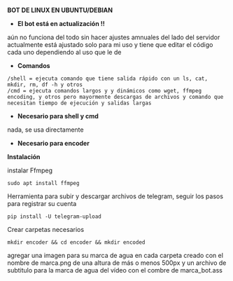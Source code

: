 **BOT DE LINUX EN UBUNTU/DEBIAN**

- **El bot está en actualización !!**

aún no funciona del todo sin hacer ajustes amnuales del lado del servidor
actualmente está ajustado solo para mi uso y tiene que editar el código cada uno dependiendo al uso que le de

- **Comandos**
```
/shell = ejecuta comando que tiene salida rápido con un ls, cat, mkdir, rm, df -h y otros
/cmd = ejecuta comandos largos y y dinámicos como wget, ffmpeg encoding, y otros pero mayormente descargas de archivos y comando que necesitan tiempo de ejecución y salidas largas 
```
- **Necesario para shell y cmd**

nada, se usa directamente

- **Necesario para encoder**

**Instalación**

instalar Ffmpeg
```
sudo apt install ffmpeg
```

Herramienta para subir y descargar archivos de telegram, seguir los pasos para registrar su cuenta
```
pip install -U telegram-upload
```

Crear carpetas necesarios
```
mkdir encoder && cd encoder && mkdir encoded
```

agregar una imagen para su marca de agua en cada carpeta creado con el nombre de marca.png de una altura de más o menos 500px
y un archivo de subtitulo para la marca de agua del vídeo con el combre de marca_bot.ass
